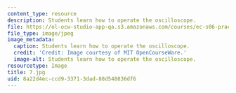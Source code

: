 ```yaml
---
content_type: resource
description: Students learn how to operate the oscilloscope.
file: https://ol-ocw-studio-app-qa.s3.amazonaws.com/courses/ec-s06-practical-electronics-fall-2004/8a22d4ecccd933713dad88d548836df6_7.jpg
file_type: image/jpeg
image_metadata:
  caption: Students learn how to operate the oscilloscope.
  credit: 'Credit: Image courtesy of MIT OpenCourseWare.'
  image-alt: Students learn how to operate the oscilloscope.
resourcetype: Image
title: 7.jpg
uid: 8a22d4ec-ccd9-3371-3dad-88d548836df6
---
```


